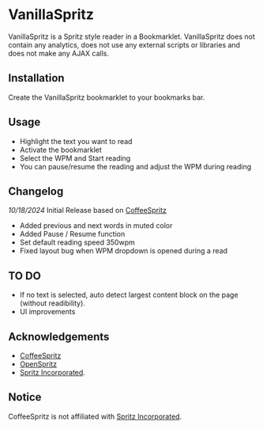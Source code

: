 # VanillaSpritz
VanillaSpritz is a Spritz style reader in a Bookmarklet. VanillaSpritz does not contain any analytics, does not use any external scripts or libraries and does not make any AJAX calls.

## Installation
Create the VanillaSpritz bookmarklet to your bookmarks bar.

## Usage
* Highlight the text you want to read
* Activate the bookmarklet
* Select the WPM and Start reading
* You can pause/resume the reading and adjust the WPM during reading

## Changelog
_10/18/2024_ Initial Release based on [CoffeeSpritz](https://github.com/cbarraco/CoffeeSpritz)
* Added previous and next words in muted color
* Added Pause / Resume function
* Set default reading speed 350wpm
* Fixed layout bug when WPM dropdown is opened during a read

## TO DO
* If no text is selected, auto detect largest content block on the page (without readibility).
* UI improvements

## Acknowledgements
* [CoffeeSpritz](https://github.com/cbarraco/CoffeeSpritz)
* [OpenSpritz](https://github.com/Miserlou/OpenSpritz)
* [Spritz Incorporated](http://www.spritzinc.com/).

## Notice
CoffeeSpritz is not affiliated with [Spritz Incorporated](http://www.spritzinc.com/).
